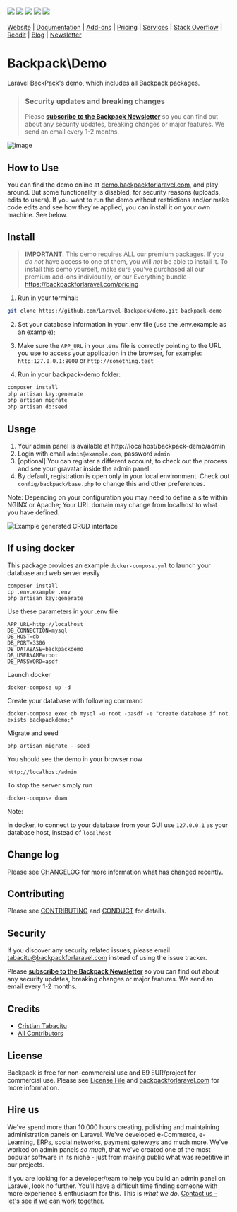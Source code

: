 <p align="left">
    <br>
    <a href="https://travis-ci.org/Laravel-Backpack/shubham" title="Build Status"><img src="https://img.shields.io/travis/com/Laravel-Backpack/demo"></a>
    <a href="https://styleci.io/repos/61656673" title="Style CI"><img src="https://styleci.io/repos/61656673/shield"></a>
    <a href="https://scrutinizer-ci.com/g/laravel-backpack/demo" title="Quality Score"><img src="https://img.shields.io/scrutinizer/g/laravel-backpack/demo.svg?style=flat-square"></a>
    <a href="https://scrutinizer-ci.com/g/laravel-backpack/demo/code-structure" title="Coverage Status"><img src="https://img.shields.io/scrutinizer/coverage/g/laravel-backpack/demo.svg?style=flat-square"></a>
    <a href="LICENSE.md" title="Software License"><img src="https://img.shields.io/badge/License-dual-blue"></a>
    <br><br>
    <a href="https://backpackforlaravel.com/">Website</a> |
    <a href="https://backpackforlaravel.com/docs/">Documentation</a> |
    <a href="https://backpackforlaravel.com/addons">Add-ons</a> |
    <a href="https://backpackforlaravel.com/pricing">Pricing</a> |
    <a href="https://backpackforlaravel.com/need-freelancer-or-development-team">Services</a> |
    <a href="https://stackoverflow.com/questions/tagged/backpack-for-laravel">Stack Overflow</a> |
    <a href="https://www.reddit.com/r/BackpackForLaravel/">Reddit</a> |
    <a href="https://backpackforlaravel.com/articles">Blog</a> |
    <a href="https://backpackforlaravel.com/newsletter">Newsletter</a>
</p>

# Backpack\Demo

Laravel BackPack's demo, which includes all Backpack packages.


> ### Security updates and breaking changes
> Please **[subscribe to the Backpack Newsletter](http://backpackforlaravel.com/newsletter)** so you can find out about any security updates, breaking changes or major features. We send an email every 1-2 months.


![image](https://github.com/Laravel-Backpack/demo/assets/7188159/a8caa891-75fe-4df5-bf97-5593a334540b)

## How to Use

You can find the demo online at [demo.backpackforlaravel.com](https://demo.backpackforlaravel.com/admin), and play around. But some functionality is disabled, for security reasons (uploads, edits to users). If you want to run the demo without restrictions and/or make code edits and see how they're applied, you can install it on your own machine. See below.


## Install

> **IMPORTANT**. This demo requires ALL our premium packages. If you _do not_ have access to one of them, you will _not_ be able to install it. To install this demo yourself, make sure you've purchased all our premium add-ons individually, or our Everything bundle - https://backpackforlaravel.com/pricing

1) Run in your terminal:

``` bash
git clone https://github.com/Laravel-Backpack/demo.git backpack-demo
```

2) Set your database information in your .env file (use the .env.example as an example);

3) Make sure the `APP_URL` in your .env file is correctly pointing to the URL you use to access your application in the browser, for example: `http:127.0.0.1:8000` or `http://something.test`

4) Run in your backpack-demo folder:
``` bash
composer install
php artisan key:generate
php artisan migrate
php artisan db:seed
```

## Usage

1. Your admin panel is available at http://localhost/backpack-demo/admin
2. Login with email ```admin@example.com```, password ```admin```
3. [optional] You can register a different account, to check out the process and see your gravatar inside the admin panel.
4. By default, registration is open only in your local environment. Check out ```config/backpack/base.php``` to change this and other preferences.

Note: Depending on your configuration you may need to define a site within NGINX or Apache; Your URL domain may change from localhost to what you have defined.

![Example generated CRUD interface](https://backpackforlaravel.com/uploads/docs-4-0/getting_started/tag_crud_list_entries.png)

## If using docker

This package provides an example `docker-compose.yml` to launch your database and web server easily

```
composer install
cp .env.example .env
php artisan key:generate
```

Use these parameters in your .env file

```
APP_URL=http://localhost
DB_CONNECTION=mysql
DB_HOST=db
DB_PORT=3306
DB_DATABASE=backpackdemo
DB_USERNAME=root
DB_PASSWORD=asdf
```

Launch docker

```
docker-compose up -d
```

Create your database with following command

```
docker-compose exec db mysql -u root -pasdf -e "create database if not exists backpackdemo;"
```

Migrate and seed

```
php artisan migrate --seed
```

You should see the demo in your browser now

```
http://localhost/admin
```

To stop the server simply run

```
docker-compose down
```

Note:

In docker, to connect to your database from your GUI use `127.0.0.1` as your database host, instead of `localhost`

## Change log

Please see [CHANGELOG](CHANGELOG.md) for more information what has changed recently.

## Contributing

Please see [CONTRIBUTING](CONTRIBUTING.md) and [CONDUCT](CONDUCT.md) for details.

## Security

If you discover any security related issues, please email tabacitu@backpackforlaravel.com instead of using the issue tracker.

Please **[subscribe to the Backpack Newsletter](http://backpackforlaravel.com/newsletter)** so you can find out about any security updates, breaking changes or major features. We send an email every 1-2 months.

## Credits

- [Cristian Tabacitu][link-author]
- [All Contributors][link-contributors]

## License

Backpack is free for non-commercial use and 69 EUR/project for commercial use. Please see [License File](LICENSE.md) and [backpackforlaravel.com](https://backpackforlaravel.com/#pricing) for more information.

## Hire us

We've spend more than 10.000 hours creating, polishing and maintaining administration panels on Laravel. We've developed e-Commerce, e-Learning, ERPs, social networks, payment gateways and much more. We've worked on admin panels _so much_, that we've created one of the most popular software in its niche - just from making public what was repetitive in our projects.

If you are looking for a developer/team to help you build an admin panel on Laravel, look no further. You'll have a difficult time finding someone with more experience & enthusiasm for this. This is _what we do_. [Contact us - let's see if we can work together](https://backpackforlaravel.com/need-freelancer-or-development-team).

[link-author]: http://tabacitu.ro
[link-contributors]: ../../contributors
